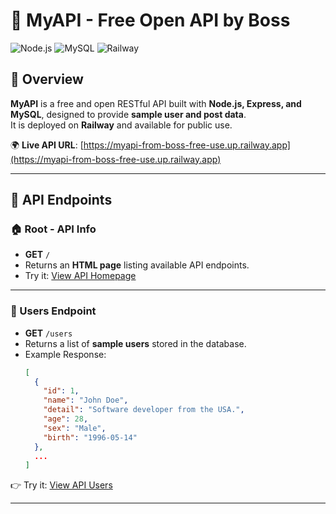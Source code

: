# 🚀 MyAPI - Free Open API by Boss

![Node.js](https://img.shields.io/badge/Node.js-Express-blue?style=flat-square)
![MySQL](https://img.shields.io/badge/MySQL-Database-orange?style=flat-square)
![Railway](https://img.shields.io/badge/Hosted%20on-Railway-green?style=flat-square)

## 📖 Overview
**MyAPI** is a free and open RESTful API built with **Node.js, Express, and MySQL**, designed to provide **sample user and post data**.  
It is deployed on **Railway** and available for public use.

🌍 **Live API URL**: [https://myapi-from-boss-free-use.up.railway.app](https://myapi-from-boss-free-use.up.railway.app)  

---

## 📌 API Endpoints

### **🏠 Root - API Info**
- **GET** `/`  
- Returns an **HTML page** listing available API endpoints.  
- Try it: [View API Homepage](https://myapi-from-boss-free-use.up.railway.app/)

---

### **👤 Users Endpoint**
- **GET** `/users`  
- Returns a list of **sample users** stored in the database.  
- Example Response:
  ```json
  [
    {
      "id": 1,
      "name": "John Doe",
      "detail": "Software developer from the USA.",
      "age": 28,
      "sex": "Male",
      "birth": "1996-05-14"
    },
    ...
  ]
👉 Try it: [View API Users](https://myapi-from-boss-free-use.up.railway.app/posts)

---
